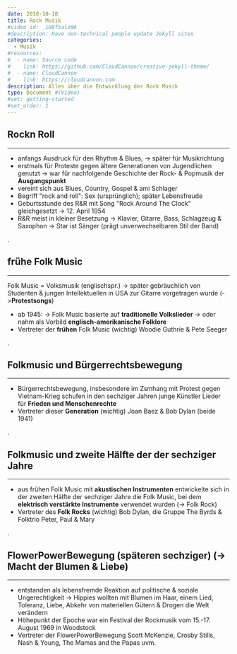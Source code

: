 ```yaml
---
date: 2018-10-18
title: Rock Musik
#video_id: _iH8f5alzWA
#description: Have non-technical people update Jekyll sites
categories:
  - Musik
#resources:
#  - name: Source code
#    link: https://github.com/CloudCannon/creative-jekyll-theme/
#  - name: CloudCannon
#    link: https://cloudcannon.com
description: Alles über die Entwicklung der Rock Musik
type: Document #(Video)
#set: getting-started
#set_order: 1
---
```


## Rockn Roll
---
- anfangs Ausdruck für den Rhythm & Blues,
	-> später für Musikrichtung
- erstmals für Proteste gegen ältere Generationen von Jugendlichen genutzt
	-> war für nachfolgende Geschichte der Rock- & Popmusik der **Ausgangspunkt**
- vereint sich aus Blues, Country, Gospel & ami Schlager
- Begriff "rock and roll": Sex (ursprünglich); später Lebensfreude
- Geburtsstunde des R&R mit Song "Rock Around The Clock" gleichgesetzt
	-> 12. April 1954
- R&R meist in kleiner Besetzung
	-> Klavier, Gitarre, Bass, Schlagzeug & Saxophon
	-> Star ist Sänger (prägt unverwechselbaren Stil der Band)

.
## frühe Folk Music
---
Folk Music = Volksmusik (englischspr.)
	-> später gebräuchlich von Studenten & jungen Intellektuellen in USA zur Gitarre vorgetragen wurde (->**Protestsongs**)
- ab 1945:	-> Folk Music basierte auf **traditionelle Volkslieder**
			-> oder nahm als Vorbild **englisch-amerikanische Folklore**
- Vertreter der **frühen** Folk Music (wichtig)
	Woodie Guthrie & Pete Seeger

.
## Folkmusic und Bürgerrechtsbewegung
---
- Bürgerrechtsbewegung, insbesondere im Zsmhang mit Protest gegen Vietnam-Krieg schufen in den sechziger Jahren junge Künstler Lieder für **Frieden und Menschenrechte**
- Vertreter dieser **Generation** (wichtig)
	Joan Baez & Bob Dylan (beide 1941)

.
## Folkmusic und zweite Hälfte der der sechziger Jahre
---
- aus frühen Folk Music mit **akustischen Instrumenten** entwickelte sich in der zweiten Hälfte der sechziger Jahre die Folk Music, bei dem **elektrisch verstärkte Instrumente** verwendet wurden (-> Folk Rock)
- Vertreter des **Folk Rocks** (wichtig)
	Bob Dylan, die Gruppe The Byrds & Folktrio Peter, Paul & Mary

.
## FlowerPowerBewegung (späteren sechziger) (-> Macht der Blumen & Liebe)
---
- entstanden als lebensfremde Reaktion auf politische & soziale Ungerechtigkeit
	-> Hippies wollten mit Blumen im Haar, einem Lied, Toleranz, Liebe, Abkehr von materiellen Gütern & Drogen die Welt verändern
- Höhepunkt der Epoche war ein Festival der Rockmusik vom 15.-17. August 1969 in Woodstock
- Vertreter der FlowerPowerBewegung
	Scott McKenzie, Crosby Stills, Nash & Young, The Mamas and the Papas uvm.
